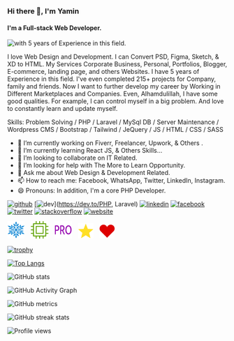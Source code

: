 ### Hi there 👋, I'm Yamin
#### I'm a Full-stack Web Developer.
![with 5 years of Experience in this field.](https://scontent.fdac138-1.fna.fbcdn.net/v/t39.30808-6/298612775_1032178847559134_5649362215551018172_n.jpg?stp=dst-jpg_p960x960&_nc_cat=111&ccb=1-7&_nc_sid=e3f864&_nc_ohc=NPU54zYpd3cAX-Xcasg&_nc_oc=AQmkFIseZlkfhBWYlpDPYWmF-HX61mgxoJpmPEhNrQ_v5x2q5OcmKrMa_iuFSPAOXOo&_nc_ht=scontent.fdac138-1.fna&oh=00_AT_6FmWdDMPdiQVCjuhVh4TX2nlQ7jNqR5mxsynOznh8sA&oe=63386489)

I love Web Design and Development. I can Convert PSD, Figma, Sketch, & XD to HTML. My Services Corporate Business, Personal, Portfolios, Blogger, E-commerce, landing page, and others  Websites. I have 5 years of Experience in this field. I've even completed 215+ projects for Company, family and friends. Now I want to further develop my career by Working in Different Marketplaces and Companies. Even, Alhamdulillah, I have some good qualities. For example, I can control myself in a big problem. And love to constantly learn and update myself.

Skills: Problem Solving / PHP / Laravel / MySql DB / Server Maintenance / Wordpress CMS / Bootstrap / Tailwind / JeQuery / JS / HTML / CSS / SASS

- 🔭 I’m currently working on Fiverr, Freelancer, Upwork, & Others . 
- 🌱 I’m currently learning React JS, & Others Skills... 
- 👯 I’m looking to collaborate on IT Related. 
- 🤔 I’m looking for help with The More to Learn Opportunity.   
- 💬 Ask me about Web Design & Development Related. 
- 📫 How to reach me: Facebook, WhatsApp, Twitter, LinkedIn, Instagram.  
- 😄 Pronouns: In addition, I'm a core PHP Developer. 


[<img src='https://cdn.jsdelivr.net/npm/simple-icons@3.0.1/icons/github.svg' alt='github' height='40'>](https://github.com/activeyamin)  [<img src='https://cdn.jsdelivr.net/npm/simple-icons@3.0.1/icons/dev-dot-to.svg' alt='dev' height='40'>](https://dev.to/PHP, Laravel)  [<img src='https://cdn.jsdelivr.net/npm/simple-icons@3.0.1/icons/linkedin.svg' alt='linkedin' height='40'>](https://www.linkedin.com/in/https://www.linkedin.com/in/md-yamin-mia-98a294214//)  [<img src='https://cdn.jsdelivr.net/npm/simple-icons@3.0.1/icons/facebook.svg' alt='facebook' height='40'>](https://www.facebook.com/https://www.facebook.com/fullstackdeveloperyamin)  [<img src='https://cdn.jsdelivr.net/npm/simple-icons@3.0.1/icons/twitter.svg' alt='twitter' height='40'>](https://twitter.com/https://twitter.com/FDYaminMia)  [<img src='https://cdn.jsdelivr.net/npm/simple-icons@3.0.1/icons/stackoverflow.svg' alt='stackoverflow' height='40'>](https://stackoverflow.com/users/https://stackoverflow.com/users/edit/19706354)  [<img src='https://cdn.jsdelivr.net/npm/simple-icons@3.0.1/icons/icloud.svg' alt='website' height='40'>](https://activeyamin.github.io/Hookha/)  

[<a href='https://archiveprogram.github.com/'><img src='https://raw.githubusercontent.com/acervenky/animated-github-badges/master/assets/acbadge.gif' width='40' height='40'></a> <a href='https://docs.github.com/en/developers'><img src='https://raw.githubusercontent.com/acervenky/animated-github-badges/master/assets/devbadge.gif' width='40' height='40'></a> <a href='https://github.com/pricing'><img src='https://raw.githubusercontent.com/acervenky/animated-github-badges/master/assets/pro.gif' width='40' height='40'></a> <a href='https://stars.github.com/'><img src='https://raw.githubusercontent.com/acervenky/animated-github-badges/master/assets/starbadge.gif' width='35' height='35'></a> <a href='https://docs.github.com/en/github/supporting-the-open-source-community-with-github-sponsors'><img src='https://raw.githubusercontent.com/acervenky/animated-github-badges/master/assets/sponsorbadge.gif' width='35' height='35'></a> ](https://pixabay.com/photos/laptop-notebook-cellphone-computer-1839876/)

[![trophy](https://github-profile-trophy.vercel.app/?username=activeyamin)](https://github.com/ryo-ma/github-profile-trophy)

[![Top Langs](https://github-readme-stats.vercel.app/api/top-langs/?username=activeyamin)](https://github.com/anuraghazra/github-readme-stats)

![GitHub stats](https://github-readme-stats.vercel.app/api?username=activeyamin&show_icons=true&count_private=true)  

![GitHub Activity Graph](https://activity-graph.herokuapp.com/graph?username=activeyamin)  

![GitHub metrics](https://metrics.lecoq.io/activeyamin)  

![GitHub streak stats](https://github-readme-streak-stats.herokuapp.com/?user=activeyamin)  

![Profile views](https://gpvc.arturio.dev/activeyamin)  

